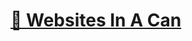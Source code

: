 <h1> 
    <a href="https://harryjamesgreenblatt.github.io/Websites-In-A-Can/">
        &#129387; Websites In A Can
    </a>
</h1>